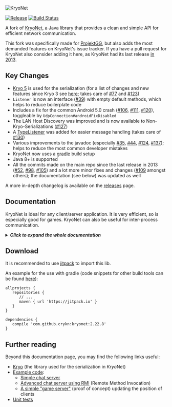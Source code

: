![KryoNet](https://raw.github.com/wiki/EsotericSoftware/kryonet/images/logo.jpg)

[![Release](https://jitpack.io/v/crykn/kryonet.svg)](https://jitpack.io/#crykn/kryonet) [![Build Status](https://app.travis-ci.com/crykn/kryonet.svg?branch=master)](https://app.travis-ci.com/crykn/kryonet)

A fork of [KryoNet](https://github.com/EsotericSoftware/kryonet/), a Java library that provides a clean and simple API for efficient network communication.

This fork was specifically made for [ProjektGG](https://github.com/eskalon/ProjektGG), but also adds the most demanded features on KryoNet's issue tracker. If you have a pull request for KryoNet also consider adding it here, as KryoNet had its last release [in 2013](https://github.com/EsotericSoftware/kryonet/releases).

## Key Changes
* [Kryo 5](https://github.com/EsotericSoftware/kryo/releases/) is used for the serialization (for a list of changes and new features since Kryo 3 see [here](https://groups.google.com/forum/#!msg/kryo-users/sBZ10dwrwFQ/hb6FF5ZXCQAJ); takes care of [#77](https://github.com/EsotericSoftware/kryonet/issues/77) and [#123](https://github.com/EsotericSoftware/kryonet/issues/123))
* `Listener` is now an interface ([#39](https://github.com/EsotericSoftware/kryonet/issues/39)) with empty default methods, which helps to reduce boilerplate code
* Includes a fix for the common Android 5.0 crash ([#106](https://github.com/EsotericSoftware/kryonet/issues/106), [#111](https://github.com/EsotericSoftware/kryonet/issues/111), [#120](https://github.com/EsotericSoftware/kryonet/issues/120)), toggleable by `UdpConnection#androidFixDisabled`
* The LAN Host Discovery was improved and is now available to Non-Kryo-Serializations ([#127](https://github.com/EsotericSoftware/kryonet/issues/127))
* A [TypeListener](#typelisteners) was added for easier message handling (takes care of [#130](https://github.com/EsotericSoftware/kryonet/issues/130))
* Various improvements to the javadoc (especially [#35](https://github.com/EsotericSoftware/kryonet/issues/35), [#44](https://github.com/EsotericSoftware/kryonet/issues/44), [#124](https://github.com/EsotericSoftware/kryonet/issues/124), [#137](https://github.com/EsotericSoftware/kryonet/issues/137)); helps to reduce the most common developer mistakes
* KryoNet now uses a [gradle](https://gradle.org/) build setup
* Java 8+ is supported
* All the commits made on the main repo since the last release in 2013 ([#52](https://github.com/EsotericSoftware/kryonet/issues/52), [#98](https://github.com/EsotericSoftware/kryonet/issues/98), [#105](https://github.com/EsotericSoftware/kryonet/issues/105)) and a lot more minor fixes and changes ([#109](https://github.com/EsotericSoftware/kryonet/issues/109#issuecomment-643352317) amongst others); the documentation (see below) was updated as well

A more in-depth changelog is available on the [releases](https://github.com/crykn/kryonet/releases) page.

## Documentation
KryoNet is ideal for any client/server application. It is very efficient, so is especially good for games. KryoNet can also be useful for inter-process communication.

<details>
  <summary><b><i>Click to expand the whole documentation</i></b></summary>
  
- [Running a server](#running-a-server)
- [TypeListeners](#typelisteners)
- [Connecting a client](#connecting-a-client)
- [Registering classes](#registering-classes)
- [TCP and UDP](#tcp-and-udp)
- [Buffer sizes](#buffer-sizes)
- [Threading](#threading)
- [LAN server discovery](#lan-server-discovery)
- [Pluggable Serialization](#pluggable-serialization)
- [Logging](#logging)
- [Remote Method Invocation (RMI)](#remote-method-invocation)
- [KryoNet versus ?](#kryonet-versus-)

---

### Running a server

This code starts a server on TCP port 54555 and UDP port 54777:

```java
    Server server = new Server();
    server.bind(54555, 54777);
    server.start();
```

The `start()` method starts a thread to handle incoming connections, reading/writing to the socket and notifying listeners.

The following code adds a listener to handle receiving objects. Listeners should be added before binding and starting the server.

```java
    server.addListener(new Listener() {
       public void received (Connection connection, Object object) {
          if (object instanceof SomeRequest) {
             SomeRequest request = (SomeRequest)object;
             System.out.println(request.text);
    
             SomeResponse response = new SomeResponse();
             response.text = "Thanks";
             connection.sendTCP(response);
          }
       }
    });
```

<details>
  <summary><b><i>Click to expand the class definitions of 'SomeRequest' and 'SomeResponse'</i></b></summary>
  
```java
    public class SomeRequest {
       public String text;
    }
    public class SomeResponse {
       public String text;
    }
```
  
</details>

Typically a listener has a series of `instanceof` checks to decide what to do with the object received. In this example, it prints out a string and sends a response over TCP.

Note the Listener class also has `connected(Connection)` and `disconnected(Connection)` methods that can be overridden.

---

### TypeListeners

Type listeners takes care of distributing received messages to previously specified handlers. This replaces the long instanceof checks and allows for rather concise code, especially with lambdas: 

```java
TypeListener typeListener = new TypeListener();

// add a type handler for SomeRequest.class   
typeListener.addTypeHandler(SomeRequest.class,
   (con, msg) -> {
      System.out.println(msg.getSomeData());
   });
// add another one for SomeOtherRequest.class
typeListener.addTypeHandler(SomeOtherRequest.class,
   (con, msg) -> {
      con.sendTCP(new SomeResponse());
});

server.addListener(typeListener);
```

In the above example `con` is the connection to the client and `msg` is the received object - already cast to the right type.

---

### Connecting a client

This code connects to a server running on TCP port 54555 and UDP port 54777:

```java
    Client client = new Client();
    client.start();
    client.connect(5000, "192.168.0.4", 54555, 54777);
    
    SomeRequest request = new SomeRequest();
    request.text = "Here is the request";
    client.sendTCP(request);
```

The `start()` method starts a thread to handle the outgoing connection, reading/writing to the socket, and notifying listeners. Note that this method must be called before `connect(...)`, otherwise the outgoing connection will fail.

In the above example, the `connect(...)` method blocks for a maximum of 5000 milliseconds. If it times-out or the connecting otherwise fails, an exception is thrown (handling not shown in the example above). After the connection is made, the example sends a `SomeRequest` object to the server over TCP.

This code adds a listener to print out the response:

```java
    client.addListener(new Listener() {
       public void received (Connection connection, Object object) {
          if (object instanceof SomeResponse) {
             SomeResponse response = (SomeResponse)object;
             System.out.println(response.text);
          }
       }
    });
```

---

### Registering classes

For the above examples to work, the classes that are going to be sent over the network must be registered with [Kryo](https://github.com/EsotericSoftware/kryo/). Kryo takes care of serializing the objects to and from bytes.

```java
    Kryo kryo = server.getKryo();
    kryo.register(SomeRequest.class);
    kryo.register(SomeResponse.class);
    Kryo kryo = client.getKryo();
    kryo.register(SomeRequest.class);
    kryo.register(SomeResponse.class);
```

This must be done on both the client and server, before any network communication occurs. It is very important that the exact same classes are registered on both the client and server and that they are registered in the exact same order. Because of this, typically the code that registers classes is placed in a method on a class available to both the client and server.

Alternatively, Kryo can be configured to allow serialization without registering classes up front (`kryo.setRegistrationRequired(false)`). While this is useful for testing purposes, it can [pose a security risk and leads to larger packet sizes](https://github.com/EsotericSoftware/kryo#optional-registration). In addition, `kryo.setWarnUnregisteredClasses(true)` can be used to log whenever an unregistered class is serialized.

For further information on how objects are serialized for network transfer, please take a look at the [Kryo serialization library](https://github.com/EsotericSoftware/kryo). Kryo can serialize any object and supports data compression (e.g. deflate compression).

---

### TCP and UDP

KryoNet always uses a TCP port. This allows the framework to easily perform reliable communication and have a stateful connection. KryoNet can optionally use a UDP port in addition to the TCP one. While both ports can be used simultaneously, it is not recommended to send an huge amount of data on both at the same time because the two protocols can [affect each other](http://www.isoc.org/INET97/proceedings/F3/F3_1.HTM).

**TCP** is reliable, meaning objects sent are sure to arrive at their destination eventually. **UDP** is faster, but unreliable, meaning an object sent may never be delivered. Because it is faster, UDP is typically used, when many updates are being sent and it does not matter if one update is missed.

Note that KryoNet does not currently implement any extra features for UDP, such as reliability or flow control. It is left to the application to make proper use of the UDP connection. See [here](https://github.com/crykn/quakemonkey) for an example of a delta-snapshot-protocol.

---

### Buffer sizes

KryoNet uses a few buffers for serialization and deserialization that must be sized appropriately for a specific application. See the `Client` and `Server` constructors for customizing the buffer sizes. There are two types of buffers, a write buffer and an object buffer.

To receive an object graph, the bytes are stored in the object buffer until all of the bytes for the object are received, then the object is deserialized. The object buffer should be sized at least as large as the largest object that will be received.

To send an object graph, it is serialized to the write buffer where it is queued until it can be written to the network socket. Typically it is written immediately, but when sending a lot of data or when the network is slow, it may remain queued in the write buffer for a short time. The write buffer should be sized at least as large as the largest object that will be sent, plus some head room to allow for some serialized objects to be queued. The amount of head room needed is dependent upon the size of objects being sent and how often they are sent.

To avoid very large buffer sizes, object graphs can be split into smaller pieces and sent separately. Collecting the pieces and reassembling the larger object graph, or writing them to disk, etc is left to the application code. If a large number of small object graphs are queued to be written at once, it may exceed the write buffer size. `TcpIdleSender` and `InputStreamSender` can be used to queue more data only when the connection is idle. Also see the `setIdleThreshold` method on the Connection class.

---

### Threading

KryoNet imposes no restrictions on how threading is handled. The `Server` and `Client` classes have an `update()` method that accepts connections and reads or writes any pending data for the current connections. The update method should be called periodically to process network events. Both the `Client` and `Server` classes implement `Runnable` and the `run()` method continually calls update until the `stop()` method is called. 

Handing a client or server to a `java.lang.Thread` is a convenient way to have a dedicated update thread, and this is what the `start` method does. If this does not fit your needs, call `update()` manually from the thread of your choice.

Listeners are notified from the update thread, so should not block for long. To change this behavior, take a look at `ThreadedListener` and `QueuedListener`.

The update thread should never be blocked to wait for an incoming network message, as this will cause a deadlock.

---

### LAN server discovery

KryoNet can broadcast a UDP message on the LAN to discover any servers running:

```java
    InetAddress address = client.discoverHost(54777, 5000);
    System.out.println(address);
```

This will print the address of the first server found running on UDP port 54777. The call will block for up to 5000 milliseconds, waiting for a response. A more in-depth example (where additional data is sent) can be found in the `DiscoverHostTest`.

---

### Logging

KryoNet makes use of the low overhead, lightweight [MinLog logging library](https://github.com/EsotericSoftware/minlog). The logging level can be set in this way:

```java
    Log.set(LEVEL_TRACE);
```

KryoNet does minimal logging at INFO and above levels. DEBUG is good to use during development and indicates the total number of bytes for each object sent. TRACE is good to use when debugging a specific problem, but outputs too much information to leave on all the time.

MinLog supports a fixed logging level, which will remove logging statements below that level. For efficiency, KryoNet can be compiled with a fixed logging level MinLog JAR. See [here](https://github.com/EsotericSoftware/minlog#fixed-logging-levels) for more information.

---

### Pluggable Serialization

Serialization can be customized by providing a Serialization instance to the Client and Server constructors. By default KryoNet uses [Kryo](https://github.com/EsotericSoftware/kryo) (hence the name of *Kryo*Net) for serialization. Kryo uses a binary format and is [very efficient](https://github.com/EsotericSoftware/kryo#benchmarks), highly configurable and does automatic serialization for most object graphs.

Additionally, JSON serialization is provided which uses [JsonBeans](https://github.com/EsotericSoftware/jsonbeans). JSON is human readable so is convenient for use during development to monitor the data being sent and received.

---

### Remote Method Invocation

KryoNet has an easy to use mechanism for invoking methods on remote objects (RMI). This has a small amount of overhead versus explicitly sending objects. RMI can hide that methods are being marshaled and executed remotely, but in practice the code using such methods will need to be aware of the network communication to handle errors and methods that block. KryoNet's RMI is not related to the java.rmi package.

RMI is done by first calling `registerClasses`, creating an ObjectSpace and registering objects with an ID on one side of the connection:

```java
    ObjectSpace.registerClasses(endPoint.getKryo());
    ObjectSpace objectSpace = new ObjectSpace();
    objectSpace.register(42, someObject);
    // ...
    objectSpace.addConnection(connection);
```

Multiple ObjectSpaces can be created for both the client or server side. Once registered, objects can be used on the other side of the registered connections:

```java
    SomeObject someObject = ObjectSpace.getRemoteObject(connection, 42, SomeObject.class);
    SomeResult result = someObject.doSomething();
```

The `getRemoteObject(...)` method returns a proxy object that represents the specified class. When a method on the class is called, a message is sent over the connection and on the remote side the method is invoked on the registered object. The method blocks until the return value is sent back over the connection.

Exactly how the remote method invocation is performed can be customized by casting the proxy object to a RemoteObject.

```java
    SomeObject someObject = ObjectSpace.getRemoteObject(connection, 42, SomeObject.class);
    ((RemoteObject)someObject).setNonBlocking(true);
    someObject.doSomething();
```

Note that the SomeObject class does not need to implement RemoteObject, this is handled automatically.

The method `setNonBlocking(true)` causes remote method invocations to be non-blocking, i.e. when `doSomething` is invoked, it will not block and wait for the return value. Instead the method will just return null. The return value or any thrown exception for a non-blocking method invocation can still be retrieved if they are being transmitted (see `#setTransmitReturnValue` and `#setTransmitExceptions`):

```java
    RemoteObject remoteObject = (RemoteObject)someObject;
    remoteObject.setNonBlocking(true);
    someObject.doSomething();
    // ...
    SomeResult result = remoteObject.waitForLastResponse();

    RemoteObject remoteObject = (RemoteObject)someObject;
    remoteObject.setNonBlocking(true);
    someObject.doSomething();
    byte responseID = remoteObject.getLastResponseID();
    // ...
    SomeResult result = remoteObject.waitForResponse(responseID);
```

---

### KryoNet versus ?

Because KryoNet solves a specific problem (a simple networking API with a powerful serialization solution), the KryoNet API can do so very elegantly. However, KryoNet makes the assumptions that it will only be used for client/server architectures and that it will be used on both sides of the network. For you to make an informed decision, here are some common alternatives to KryoNet:

* [Netty](https://netty.io) is another popular networking framework. However, it does not offer a robust out-of-the-box serializing solution like KryoNet and seems to have a steeper learning curve. It also does not intrinsically support RMI.

* The [Apache MINA](http://mina.apache.org/) project is similar to KryoNet. MINA's API is lower level and a great deal more complicated. Even the simplest client/server will require a lot more code to be written. Furthermore, MINA is not integrated with a robust serialization framework and doesn't support RMI out-of-the-box.

* [JRakNet](https://github.com/JRakNet/JRakNet) is a java port of the C++ networking engine [RakNet](https://github.com/facebookarchive/RakNet) and based on Netty. However, it has some shortcomings featurewise (no RMI, no serialization framework) and is a lot less flexible than other networking frameworks.

* [Discontinued] The [PyroNet](https://code.google.com/p/pyronet/) project is a minimal layer over NIO. It provides TCP networking similar to KryoNet, but without the higher level features. Priobit requires all network communication to occur on a single thread.

* [Disconitnued] The [Java Game Networking](http://code.google.com/p/jgn/) project is a higher level library similar to KryoNet. JGN does not have as simple of an API.

---
  
</details>

## Download

It is recommended to use [jitpack](https://jitpack.io/#crykn/kryonet/) to import this lib. 

An example for the use with gradle (code snippets for other build tools can be found [here](https://jitpack.io/#crykn/kryonet)):

```
allprojects {
   repositories {
      // ...
      maven { url 'https://jitpack.io' }
   }
}
	
dependencies {
   compile 'com.github.crykn:kryonet:2.22.8'
}
```

## Further reading

Beyond this documentation page, you may find the following links useful:

- [Kryo](https://github.com/EsotericSoftware/kryo) (the library used for the serialization in *Kryo*Net)
- [Example code](examples/com/esotericsoftware/kryonet/examples):
   - [Simple chat server](examples/com/esotericsoftware/kryonet/examples/chat)
   - [Advanced chat server using RMI](examples/com/esotericsoftware/kryonet/examples/chatrmi) (Remote Method Invocation)
   - [A simple "game server"](examples/com/esotericsoftware/kryonet/examples/position) (proof of concept) updating the position of clients
- [Unit tests](src/test/java/com/esotericsoftware/kryonet)
